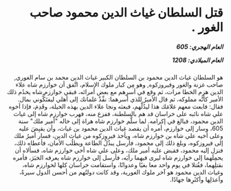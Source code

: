 <h1 dir="rtl">قتل السلطان غياث الدين محمود صاحب الغور .</h1>

<h5 dir="rtl">العام الهجري:  605

العام الميلادي: 1208

</h5>

<p dir="rtl">هو السلطان غياث الدين محمود بن السلطان الكبير غياث الدين محمد بن سام الغوري, صاحب غزنة والغور وفيروزكوه, وهو مِن كبار ملوك الإسلام، اتَّفق أن خوارزم شاه علاء الدين هزم الخطا مرات، ثم وقع في أسرِهم مع بعض أمرائه، فبقي خوارزم شاه يخدُم ذلك الأمير كأنَّه مملوكه، ثم قال الأميرُ للذي أسرهما: نفِّذْ غلمانك إلى أهلي ليفتَكُّوني بمال. فقال: فابعث معهم غلامَك هذا ليدُلَّهم، فبعثه ونجا علاء الدين بهذه الحيلة، وقَدِمَ، فإذا أخوه علي شاه نائبه على خراسان قد هم بالسلطنة، ففزع منه، فهرب خوارزم شاه إلى غياث الدين محمود، فبالغ في إكرامه. لما سلَّم خوارزم شاه هراة إلى خاله "أمير ملك" سنة 605، وسار إلى خوارزم، أمره أن يقصد غياث الدين محمود بن غياث، وأن يقبِضَ عليه وعلى أخيه علي شاه بن خوارزم شاه، ويأخذ فيروزكوه من غياث الدين، فسار أميرُ ملك إلى فيروزكوه، وبلغ ذلك إلى محمود، فأرسل يبذُلُ الطاعة ويطلُب الأمان، فأعطاه ذلك، فنزل إليه محمود، فقبض عليه أمير ملك، وعلى علي شاه أخي خوارزم شاه، فسألاه أن يحمِلَهما إلى خوارزم شاه ليرى فيهما رأيَه، فأرسل إلى خوارزم شاه يعرفه الخبَرَ، فأمره بقتلِهما، فقُتلا في يوم واحد معا بغيًا وعدوانًا، واستقامت خراسان كلها لخوارزم شاه، وغياث الدين محمود هو آخر ملوك الغورية، وقد كانت دولتُهم من أحسن الدول سيرةً، وأعدَلِها وأكثَرِها جهادًا.</p></br>
